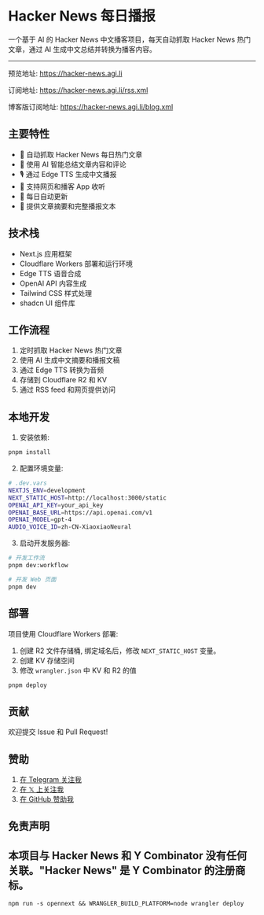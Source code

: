 # Hacker News 每日播报

一个基于 AI 的 Hacker News 中文播客项目，每天自动抓取 Hacker News 热门文章，通过 AI 生成中文总结并转换为播客内容。

---

预览地址: <https://hacker-news.agi.li>

订阅地址: <https://hacker-news.agi.li/rss.xml>

博客版订阅地址: <https://hacker-news.agi.li/blog.xml>

## 主要特性

- 🤖 自动抓取 Hacker News 每日热门文章
- 🎯 使用 AI 智能总结文章内容和评论
- 🎙️ 通过 Edge TTS 生成中文播报
- 📱 支持网页和播客 App 收听
- 🔄 每日自动更新
- 📝 提供文章摘要和完整播报文本

## 技术栈

- Next.js 应用框架
- Cloudflare Workers 部署和运行环境
- Edge TTS 语音合成
- OpenAI API 内容生成
- Tailwind CSS 样式处理
- shadcn UI 组件库

## 工作流程

1. 定时抓取 Hacker News 热门文章
2. 使用 AI 生成中文摘要和播报文稿
3. 通过 Edge TTS 转换为音频
4. 存储到 Cloudflare R2 和 KV
5. 通过 RSS feed 和网页提供访问

## 本地开发

1. 安装依赖:

```bash
pnpm install
```

2. 配置环境变量:

```bash
# .dev.vars
NEXTJS_ENV=development
NEXT_STATIC_HOST=http://localhost:3000/static
OPENAI_API_KEY=your_api_key
OPENAI_BASE_URL=https://api.openai.com/v1
OPENAI_MODEL=gpt-4
AUDIO_VOICE_ID=zh-CN-XiaoxiaoNeural
```

3. 启动开发服务器:

```bash
# 开发工作流
pnpm dev:workflow

# 开发 Web 页面
pnpm dev
```

## 部署

项目使用 Cloudflare Workers 部署:

1. 创建 R2 文件存储桶, 绑定域名后，修改 `NEXT_STATIC_HOST` 变量。
2. 创建 KV 存储空间
3. 修改 `wrangler.json` 中 KV 和 R2 的值

```bash
pnpm deploy
```

## 贡献

欢迎提交 Issue 和 Pull Request!

## 赞助

1. [在 Telegram 关注我](https://t.me/miantiao_me)
2. [在 𝕏 上关注我](https://404.li/x)
3. [在 GitHub 赞助我](https://github.com/sponsors/ccbikai)

## 免责声明

## 本项目与 Hacker News 和 Y Combinator 没有任何关联。"Hacker News" 是 Y Combinator 的注册商标。

```
npm run -s opennext && WRANGLER_BUILD_PLATFORM=node wrangler deploy
```
